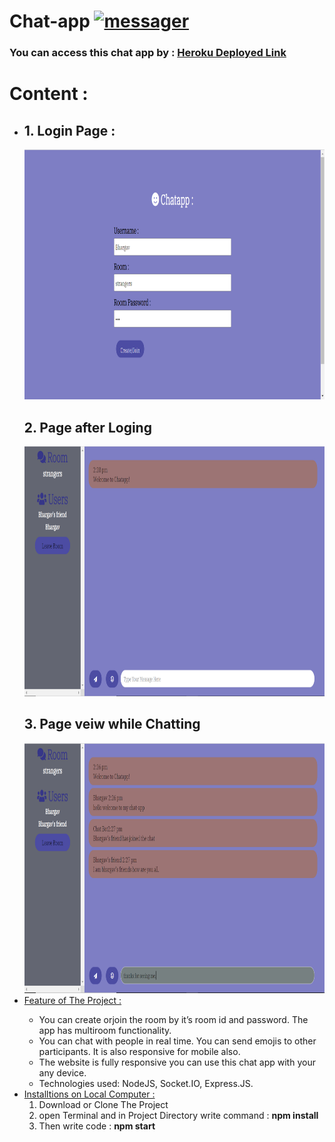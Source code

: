 <h1> Chat-app <a href="https://imgbb.com/"><img src="public/favicon.ico" alt="messager" border="0" style = "width : 30px ; height : 30px "></a> </h1>

<h3>You can access this chat app by : <a href="https://chat-app-with-friends.herokuapp.com/">Heroku Deployed Link </a></h3>

<h1>Content :</h1>
<ul>
<li>

<h2> 
1. Login Page : 
</h2>

<img src="image/login.PNG" alt="Loging Page" border="0" style = "width : 800px ; height : 400px ">

<h2> 
2. Page after Loging
</h2>

<img src="image/secondPage.PNG" alt=" Page after Loging" border="0" style = "width : 800px ; height : 400px" >

<h2> 
3. Page veiw while Chatting
</h2>
<img src="image/last.PNG" alt="Page veiw while Chatting" border="0" style = "width : 800px ; height : 400px ">

<li>
<a href="#features">Feature of The Project : </a>
</li>
<ul>

<li>
You can create orjoin the room by it’s room id and password. The
app has multiroom functionality.
</li>

<li>
You can chat with people in real time. You can send emojis to
other participants. It is also responsive for mobile also.
</li>

<li>
The website is fully responsive you can use this chat app with your any device.
</li>


<li>
Technologies used: NodeJS, Socket.IO, Express.JS.
</li>
</li>
</ul>

<li>
<a href="#install">Installtions on Local Computer : </a>
<ol>

<li >
Download or Clone The Project
</li>

<li>
open Terminal and in Project Directory write command : <b> npm install </b> 
</li>

<li>
Then write code : <b> npm start </b> 
</li>


</ol>
</li>


<ul>


